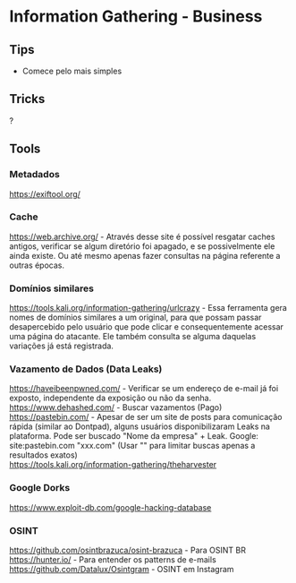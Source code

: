 # Information Gathering - Business
## Tips
- Comece pelo mais simples
## Tricks
?
## Tools
### Metadados
https://exiftool.org/

### Cache
https://web.archive.org/ - Através desse site é possível resgatar caches antigos, verificar se algum diretório foi apagado, e se possivelmente ele ainda existe. Ou até mesmo apenas fazer consultas na página referente a outras épocas.

### Domínios similares
https://tools.kali.org/information-gathering/urlcrazy - Essa ferramenta gera nomes de domínios similares a um original, para que possam passar desapercebido pelo usuário que pode clicar e consequentemente acessar uma página do atacante. Ele também consulta se alguma daquelas variações já está registrada.

### Vazamento de Dados (Data Leaks)
https://haveibeenpwned.com/ - Verificar se um endereço de e-mail já foi exposto, independente da exposição ou não da senha.
https://www.dehashed.com/ - Buscar vazamentos (Pago)\
https://pastebin.com/ - Apesar de ser um site de posts para comunicação rápida (similar ao Dontpad), alguns usuários disponibilizaram Leaks na plataforma. Pode ser buscado "Nome da empresa" + Leak. Google: site:pastebin.com "xxx.com" (Usar "" para limitar buscas apenas a resultados exatos)\
https://tools.kali.org/information-gathering/theharvester

### Google Dorks
https://www.exploit-db.com/google-hacking-database

### OSINT
https://github.com/osintbrazuca/osint-brazuca - Para OSINT BR\
https://hunter.io/ - Para entender os patterns de e-mails
https://github.com/Datalux/Osintgram - OSINT em Instagram
